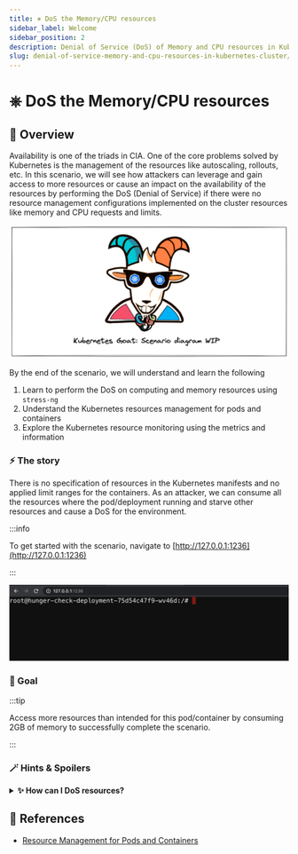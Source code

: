 ```yaml
---
title: ⎈ DoS the Memory/CPU resources
sidebar_label: Welcome
sidebar_position: 2
description: Denial of Service (DoS) of Memory and CPU resources in Kubernetes Cluster and Containers - Kubernetes Goat Scenario 🚀
slug: denial-of-service-memory-and-cpu-resources-in-kubernetes-cluster/welcome
---
```


# ⎈ DoS the Memory/CPU resources

## 🙌 Overview

Availability is one of the triads in CIA. One of the core problems solved by Kubernetes is the management of the resources like autoscaling, rollouts, etc. In this scenario, we will see how attackers can leverage and gain access to more resources or cause an impact on the availability of the resources by performing the DoS (Denial of Service) if there were no resource management configurations implemented on the cluster resources like memory and CPU requests and limits.

![](../images/scenario-diagram-wip.png)

By the end of the scenario, we will understand and learn the following

1. Learn to perform the DoS on computing and memory resources using `stress-ng`
2. Understand the Kubernetes resources management for pods and containers
3. Explore the Kubernetes resource monitoring using the metrics and information 

### ⚡️ The story

There is no specification of resources in the Kubernetes manifests and no applied limit ranges for the containers. As an attacker, we can consume all the resources where the pod/deployment running and starve other resources and cause a DoS for the environment.

:::info

To get started with the scenario, navigate to [http://127.0.0.1:1236](http://127.0.0.1:1236)

:::

![Scenario 13 Welcome](../images/sc-13-1.png)

### 🎯 Goal

:::tip

Access more resources than intended for this pod/container by consuming 2GB of memory to successfully complete the scenario.

:::

### 🪄 Hints & Spoilers

<details>
  <summary><b>✨ How can I DoS resources? </b></summary>
  <div>
    <div>You can leverage the popular command line utility like <b>stress-ng</b> 🙌</div>
  </div>
</details>


## 🔖 References

- [Resource Management for Pods and Containers](https://kubernetes.io/docs/concepts/configuration/manage-resources-containers)
